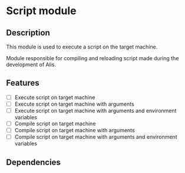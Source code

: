 # Script module

## Description
This module is used to execute a script on the target machine. 

Module responsible for compiling and reloading script made during the development of Alis.

## Features

- [ ] Execute script on target machine
- [ ] Execute script on target machine with arguments
- [ ] Execute script on target machine with arguments and environment variables
- [ ] Compile script on target machine
- [ ] Compile script on target machine with arguments
- [ ] Compile script on target machine with arguments and environment variables

## Dependencies


